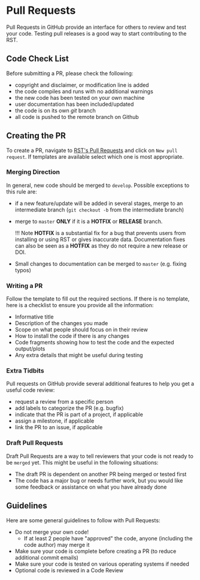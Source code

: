 <!--Copyright (C) 2021 SuperDARN Canada, University of Saskatchewan 
Author(s): Marina Schmidt 
Modifications:

Disclaimer:
-->

# Pull Requests 

Pull Requests in GitHub provide an interface for others to review and test your code. Testing pull releases is a good way to start contributing to the RST.


## Code Check List

Before submitting a PR, please check the following:

- copyright and disclaimer, or modification line is added
- the code compiles and runs with no additional warnings
- the new code has been tested on your own machine
- user documentation has been included/updated
- the code is on its own *git* branch
- all code is pushed to the remote branch on Github

## Creating the PR 

To create a PR, navigate to [RST's Pull Requests](https://github.com/SuperDARN/rst/pulls)
and click on `New pull request`. If templates are available select which one is most appropriate.

### Merging Direction 

In general, new code should be merged to `develop`. Possible exceptions to this rule are:

- if a new feature/update will be added in several stages, merge to an intermediate branch (`git checkout -b` from the intermediate branch)
- merge to `master` **ONLY** if it is a **HOTFIX** or **RELEASE** branch. 

    !!! Note
        **HOTFIX** is a substantial fix for a bug that prevents users from installing or using RST or gives inaccurate data. Documentation fixes can 
        also be seen as a **HOTFIX** as they do not require a new release or DOI.

- Small changes to documentation can be merged to `master` (e.g. fixing typos)

### Writing a PR

Follow the template to fill out the required sections. If there is no template, here is a checklist to ensure you provide all the information: 

- Informative title 
- Description of the changes you made 
- Scope on what people should focus on in their review
- How to install the code if there is any changes 
- Code fragments showing how to test the code and the expected output/plots
- Any extra details that might be useful during testing

### Extra Tidbits

Pull requests on GitHub provide several additional features to help you get a useful code review:

- request a review from a specific person
- add labels to categorize the PR (e.g. bugfix)
- indicate that the PR is part of a project, if applicable
- assign a milestone, if applicable
- link the PR to an issue, if applicable

### Draft Pull Requests

Draft Pull Requests are a way to tell reviewers that your code is not ready to be `merged` yet. This might be useful in the following situations:

- The draft PR is dependent on another PR being merged or tested first
- The code has a major bug or needs further work, but you would like some feedback or assistance on what you have already done

## Guidelines

Here are some general guidelines to follow with Pull Requests: 

- Do not merge your own code!
  - If at least 2 people have "approved" the code, anyone (including the code author) may merge it
- Make sure your code is complete before creating a PR (to reduce additional commit emails)
- Make sure your code is tested on various operating systems if needed
- Optional code is reviewed in a Code Review
